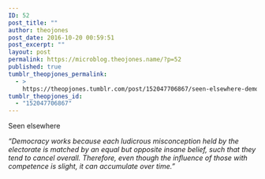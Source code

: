 ```yaml
---
ID: 52
post_title: ""
author: theojones
post_date: 2016-10-20 00:59:51
post_excerpt: ""
layout: post
permalink: https://microblog.theojones.name/?p=52
published: true
tumblr_theopjones_permalink:
  - >
    https://theopjones.tumblr.com/post/152047706867/seen-elsewhere-democracy-works-because-each
tumblr_theopjones_id:
  - "152047706867"
---
```

<p>Seen elsewhere </p><p><i>&ldquo;Democracy works because each ludicrous misconception held by the electorate is matched by an equal but opposite insane belief, such that they tend to cancel overall. Therefore, even though the influence of those with competence is slight, it can accumulate over time.&rdquo;</i><br /></p>